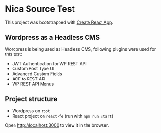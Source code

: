 # Nica Source Test

This project was bootstrapped with [Create React App](https://github.com/facebook/create-react-app).

## Wordpress as a Headless CMS

Wordpress is being used as Headless CMS, following plugins were used for this test:

- JWT Authentication for WP REST API
- Custom Post Type UI
- Advanced Custom Fields
- ACF to REST API
- WP REST API Menus

## Project structure

- Wordpress on `root`
- React project on `react-fe` (run with `npm run start`)

Open [http://localhost:3000](http://localhost:3000) to view it in the browser.
